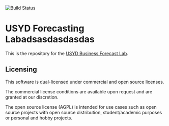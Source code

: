 ![Build Status](https://github.com/forecastlab/forecast_dash/actions/workflows/ci.yml/badge.svg)

# USYD Forecasting Labadsasdasdasdas

This is the repository for the [USYD Business Forecast Lab](https://business-forecast-lab.com).

## Licensing

This software is dual-licensed under commercial and open source licenses.

The commercial license conditions are available upon request and are
granted at our discretion.

The open source license (AGPL) is intended for use cases such as open
source projects with open source distribution, student/academic purposes
or personal and hobby projects.
